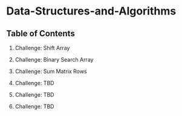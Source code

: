 # Data-Structures-and-Algorithms

## Table of Contents

1. Challenge: Shift Array

2. Challenge: Binary Search Array

3. Challenge: Sum Matrix Rows

4. Challenge: TBD

5. Challenge: TBD

6. Challenge: TBD
